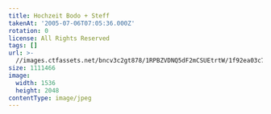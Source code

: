 ```yaml
---
title: Hochzeit Bodo + Steff
takenAt: '2005-07-06T07:05:36.000Z'
rotation: 0
license: All Rights Reserved
tags: []
url: >-
  //images.ctfassets.net/bncv3c2gt878/1RPBZVDNQ5dF2mCSUEtrtW/1f92ea03c70b172e46e29785994b8285/hochzeit-bodo--steff_4560370040_o
size: 1111466
image:
  width: 1536
  height: 2048
contentType: image/jpeg
---
```


